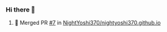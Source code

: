 ### Hi there 👋

<!--START_SECTION:activity-->
1. 🎉 Merged PR [#7](https://github.com/NightYoshi370/nightyoshi370.github.io/pull/7) in [NightYoshi370/nightyoshi370.github.io](https://github.com/NightYoshi370/nightyoshi370.github.io)
<!--END_SECTION:activity-->

<!--
**SetiZ/SetiZ** is a ✨ _special_ ✨ repository because its `README.md` (this file) appears on your GitHub profile.

Here are some ideas to get you started:

- 🔭 I’m currently working on ...
- 🌱 I’m currently learning ...
- 👯 I’m looking to collaborate on ...
- 🤔 I’m looking for help with ...
- 💬 Ask me about ...
- 📫 How to reach me: ...
- 😄 Pronouns: ...
- ⚡ Fun fact: ...
-->
